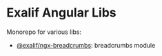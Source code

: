 # Exalif Angular Libs

Monorepo for various libs:

 - [@exalif/ngx-breadcrumbs](projects/exalif/ngx-breadcrumbs): breadcrumbs module
